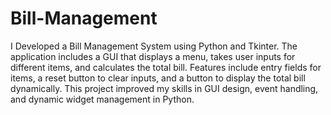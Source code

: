 # Bill-Management
I Developed a Bill Management System using Python and Tkinter. The application includes a GUI that displays a menu, takes user inputs for different items, and calculates the total bill. Features include entry fields for items, a reset button to clear inputs, and a button to display the total bill dynamically. This project improved my skills in GUI design, event handling, and dynamic widget management in Python.
